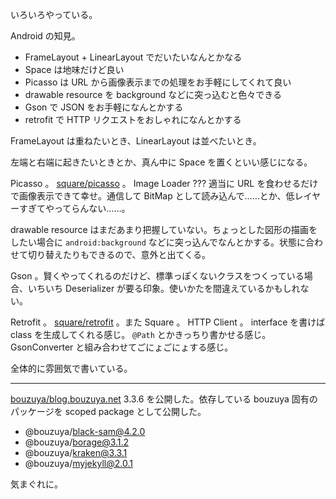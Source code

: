 いろいろやっている。

Android の知見。

- FrameLayout + LinearLayout でだいたいなんとかなる
- Space は地味だけど良い
- Picasso は URL から画像表示までの処理をお手軽にしてくれて良い
- drawable resource を background などに突っ込むと色々できる
- Gson で JSON をお手軽になんとかする
- retrofit で HTTP リクエストをおしゃれになんとかする

FrameLayout は重ねたいとき、LinearLayout は並べたいとき。

左端と右端に起きたいときとか、真ん中に Space を置くといい感じになる。

Picasso 。 [square/picasso][] 。 Image Loader ??? 適当に URL を食わせるだけで画像表示できて幸せ。通信して BitMap として読み込んで……とか、低レイヤーすぎてやってらんない……。

drawable resource はまだあまり把握していない。ちょっとした図形の描画をしたい場合に `android:background` などに突っ込んでなんとかする。状態に合わせて切り替えたりもできるので、意外と出てくる。

Gson 。賢くやってくれるのだけど、標準っぽくないクラスをつくっている場合、いちいち Deserializer が要る印象。使いかたを間違えているかもしれない。

Retrofit 。 [square/retrofit][] 。また Square 。 HTTP Client 。 interface を書けば class を生成してくれる感じ。 `@Path` とかきっちり書かせる感じ。 GsonConverter と組み合わせてごにょごにょする感じ。

全体的に雰囲気で書いている。

-----

[bouzuya/blog.bouzuya.net][] 3.3.6 を公開した。依存している bouzuya 固有のパッケージを scoped package として公開した。

- @bouzuya/black-sam@4.2.0
- @bouzuya/borage@3.1.2
- @bouzuya/kraken@3.3.1
- @bouzuya/myjekyll@2.0.1

気まぐれに。

[square/picasso]: https://github.com/square/picasso
[square/retrofit]: https://github.com/square/retrofit
[bouzuya/blog.bouzuya.net]: https://github.com/bouzuya/blog.bouzuya.net
